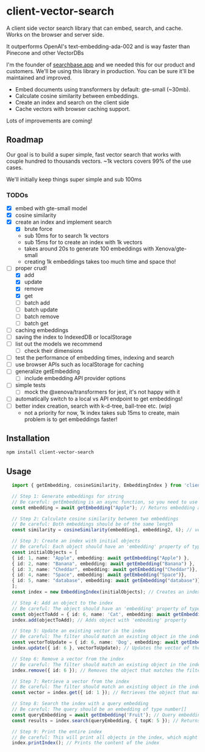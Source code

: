 # client-vector-search

A client side vector search library that can embed, search, and cache. Works on the browser and server side.

It outperforms OpenAI's text-embedding-ada-002 and is way faster than Pinecone and other VectorDBs

I'm the founder of [searchbase.app](https://searchbase.app) and we needed this for our product and customers. We'll be using this library in production. You can be sure it'll be maintained and improved.

- Embed documents using transformers by default: gte-small (~30mb).
- Calculate cosine similarity between embeddings.
- Create an index and search on the client side
- Cache vectors with browser caching support.

Lots of improvements are coming!

## Roadmap

Our goal is to build a super simple, fast vector search that works with couple hundred to thousands vectors. ~1k vectors covers 99% of the use cases.

We'll initially keep things super simple and sub 100ms

### TODOs
- [x] embed with gte-small model
- [x] cosine similarity
- [x] create an index and implement search
  - [x] brute force
  - sub 10ms for to search 1k vectors
  - sub 15ms for to create an index with 1k vectors
  - takes around 20s to generate 100 embeddings with Xenova/gte-small
  - creating 1k embeddings takes too much time and space tho!
- [ ] proper crud!
  - [x] add
  - [x] update
  - [x] remove
  - [x] get
  - [ ] batch add
  - [ ] batch update
  - [ ] batch remove
  - [ ] batch get
- [ ] caching embeddings
- [ ] saving the index to IndexedDB or localStorage
- [ ] list out the models we recommend
  - [ ] check their dimensions
- [ ] test the performance of embedding times, indexing and search
- [ ] use browser APIs such as localStorage for caching
- [ ] generalize getEmbedding
  - [ ] include embedding API provider options
- [ ] simple tests
  - [ ] mock the @xenova/transformers for jest, it's not happy with it
- [ ] automatically switch to a local vs API endpoint to get embeddings!
- [ ] better index creation, search with k-d-tree, ball-tree etc. (wip)
  - not a priority for now, 1k index takes sub 15ms to create, main problem is to get embeddings faster!

## Installation

```bash
npm install client-vector-search
```

## Usage

```ts
  import { getEmbedding, cosineSimilarity, EmbeddingIndex } from 'client-vector-search';

  // Step 1: Generate embeddings for string
  // Be careful: getEmbedding is an async function, so you need to use 'await' or '.then()' to get the result
  const embedding = await getEmbedding("Apple"); // Returns embedding as number[]

  // Step 2: Calculate cosine similarity between two embeddings
  // Be careful: Both embeddings should be of the same length
  const similarity = cosineSimilarity(embedding1, embedding2, 6); // vecA, vecB: number[], precision: number (optional)

  // Step 3: Create an index with initial objects
  // Be careful: Each object should have an 'embedding' property of type number[]
  const initialObjects = [
  { id: 1, name: "Apple", embedding: await getEmbedding("Apple") },
  { id: 2, name: "Banana", embedding: await getEmbedding("Banana") },
  { id: 3, name: "Cheddar", embedding: await getEmbedding("Cheddar")},
  { id: 4, name: "Space", embedding: await getEmbedding("Space")},
  { id: 5, name: "database", embedding: await getEmbedding("database")},
  ];
  const index = new EmbeddingIndex(initialObjects); // Creates an index

  // Step 4: Add an object to the index
  // Be careful: The object should have an 'embedding' property of type number[]
  const objectToAdd = { id: 6, name: 'Cat', embedding: await getEmbedding('Cat') };
  index.add(objectToAdd); // Adds object with 'embedding' property

  // Step 5: Update an existing vector in the index
  // Be careful: The filter should match an existing object in the index
  const vectorToUpdate = { id: 6, name: 'Dog', embedding: await getEmbedding('Dog') };
  index.update({ id: 6 }, vectorToUpdate); // Updates the vector of the object that matches the filter

  // Step 6: Remove a vector from the index
  // Be careful: The filter should match an existing object in the index
  index.remove({ id: 6 }); // Removes the object that matches the filter from the index

  // Step 7: Retrieve a vector from the index
  // Be careful: The filter should match an existing object in the index
  const vector = index.get({ id: 1 }); // Retrieves the object that matches the filter from the index

  // Step 8: Search the index with a query embedding
  // Be careful: The query should be an embedding of type number[]
  const queryEmbedding = await getEmbedding('Fruit'); // Query embedding
  const results = index.search(queryEmbedding, { topK: 5 }); // Returns top similar objects

  // Step 9: Print the entire index
  // Be careful: This will print all objects in the index, which might be a large output for large indexes
  index.printIndex(); // Prints the content of the index
```
